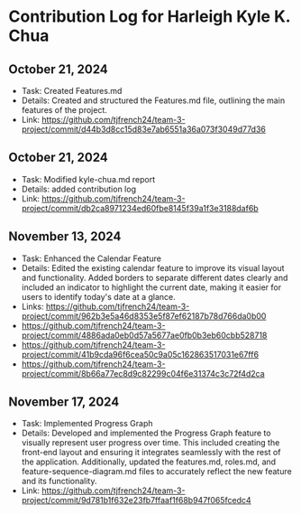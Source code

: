 # Contribution Log for Harleigh Kyle K. Chua

## October 21, 2024

- Task: Created Features.md
- Details: Created and structured the Features.md file, outlining the main features of the project.
- Link: https://github.com/tjfrench24/team-3-project/commit/d44b3d8cc15d83e7ab6551a36a073f3049d77d36

## October 21, 2024

- Task: Modified kyle-chua.md report
- Details: added contribution log
- Link: https://github.com/tjfrench24/team-3-project/commit/db2ca8971234ed60fbe8145f39a1f3e3188daf6b

## November 13, 2024

- Task: Enhanced the Calendar Feature
- Details: Edited the existing calendar feature to improve its visual layout and functionality. Added borders to separate different dates clearly and included an indicator to highlight the current date, making it easier for users to identify today's date at a glance.
- Links: https://github.com/tjfrench24/team-3-project/commit/962b3e5a46d8353e5f87ef62187b78d766da0b00
- https://github.com/tjfrench24/team-3-project/commit/4886ada0eb0d57a5677ae0fb0b3eb60cbb528718
- https://github.com/tjfrench24/team-3-project/commit/41b9cda96f6cea50c9a05c162863517031e67ff6
- https://github.com/tjfrench24/team-3-project/commit/8b66a77ec8d9c82299c04f6e31374c3c72f4d2ca

## November 17, 2024

- Task: Implemented Progress Graph
- Details: Developed and implemented the Progress Graph feature to visually represent user progress over time. This included creating the front-end layout and ensuring it integrates seamlessly with the rest of the application. Additionally, updated the features.md, roles.md, and feature-sequence-diagram.md files to accurately reflect the new feature and its functionality.
- Link: https://github.com/tjfrench24/team-3-project/commit/9d781b1f632e23fb7ffaaf1f68b947f065fcedc4

